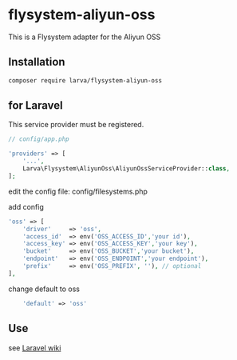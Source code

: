 # flysystem-aliyun-oss

This is a Flysystem adapter for the Aliyun OSS

## Installation

```bash
composer require larva/flysystem-aliyun-oss
```

## for Laravel

This service provider must be registered.

```php
// config/app.php

'providers' => [
    '...',
    Larva\Flysystem\AliyunOss\AliyunOssServiceProvider::class,
];
```

edit the config file: config/filesystems.php

add config

```php
'oss' => [
    'driver'     => 'oss',
    'access_id'  => env('OSS_ACCESS_ID','your id'),
    'access_key' => env('OSS_ACCESS_KEY','your key'),
    'bucket'     => env('OSS_BUCKET','your bucket'),
    'endpoint'   => env('OSS_ENDPOINT','your endpoint'),
    'prefix'     => env('OSS_PREFIX', ''), // optional
],
```

change default to oss

```php
    'default' => 'oss'
```

## Use

see [Laravel wiki](https://laravel.com/docs/5.6/filesystem)

